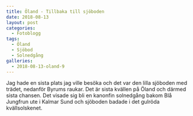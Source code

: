 ```yaml
---
title: Öland - Tillbaka till sjöboden
date: 2018-08-13
layout: post
categories:
  - Fotoblogg
tags:
  - Öland
  - Sjöbod
  - Solnedgång
galleries:
  - 2018-08-13-oland-9
---
```


Jag hade en sista plats jag ville besöka och det var den lilla sjöboden med trädet, nedanför Byrums raukar. Det är sista kvällen på Öland och därmed sista chansen. Det visade sig bli en kanonfin solnedgång bakom Blå Jungfrun ute i Kalmar Sund och sjöboden badade i det gulröda kvällsolskenet.
